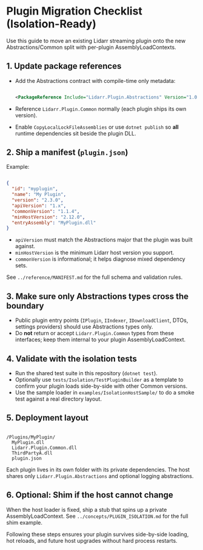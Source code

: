 # Plugin Migration Checklist (Isolation-Ready)

Use this guide to move an existing Lidarr streaming plugin onto the new Abstractions/Common split with per-plugin AssemblyLoadContexts.

## 1. Update package references

- Add the Abstractions contract with compile-time only metadata:

  ```xml

  <PackageReference Include="Lidarr.Plugin.Abstractions" Version="1.0.0" PrivateAssets="all" ExcludeAssets="runtime;native;contentfiles" />

  ```

- Reference `Lidarr.Plugin.Common` normally (each plugin ships its own version).
- Enable `CopyLocalLockFileAssemblies` or use `dotnet publish` so **all** runtime dependencies sit beside the plugin DLL.

## 2. Ship a manifest (`plugin.json`)
Example:

```json

{
  "id": "myplugin",
  "name": "My Plugin",
  "version": "2.3.0",
  "apiVersion": "1.x",
  "commonVersion": "1.1.4",
  "minHostVersion": "2.12.0",
  "entryAssembly": "MyPlugin.dll"
}

```

- `apiVersion` must match the Abstractions major that the plugin was built against.
- `minHostVersion` is the minimum Lidarr host version you support.
- `commonVersion` is informational; it helps diagnose mixed dependency sets.

See `../reference/MANIFEST.md` for the full schema and validation rules.

## 3. Make sure only Abstractions types cross the boundary

- Public plugin entry points (`IPlugin`, `IIndexer`, `IDownloadClient`, DTOs, settings providers) should use Abstractions types only.
- Do **not** return or accept `Lidarr.Plugin.Common` types from these interfaces; keep them internal to your plugin AssemblyLoadContext.

## 4. Validate with the isolation tests

- Run the shared test suite in this repository (`dotnet test`).
- Optionally use `tests/Isolation/TestPluginBuilder` as a template to confirm your plugin loads side-by-side with other Common versions.
- Use the sample loader in `examples/IsolationHostSample/` to do a smoke test against a real directory layout.

## 5. Deployment layout

```

/Plugins/MyPlugin/
  MyPlugin.dll
  Lidarr.Plugin.Common.dll
  ThirdPartyA.dll
  plugin.json

```

Each plugin lives in its own folder with its private dependencies. The host shares only `Lidarr.Plugin.Abstractions` and optional logging abstractions.

## 6. Optional: Shim if the host cannot change
When the host loader is fixed, ship a stub that spins up a private AssemblyLoadContext. See `../concepts/PLUGIN_ISOLATION.md` for the full shim example.

Following these steps ensures your plugin survives side-by-side loading, hot reloads, and future host upgrades without hard process restarts.

